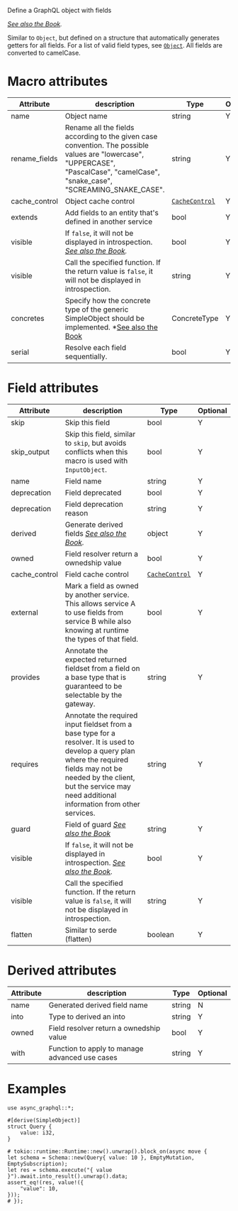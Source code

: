Define a GraphQL object with fields

_[See also the Book](https://async-graphql.github.io/async-graphql/en/define_simple_object.html)._

Similar to `Object`, but defined on a structure that automatically generates getters for all fields. For a list of valid field types, see [`Object`](attr.Object.html). All fields are converted to camelCase.

# Macro attributes

| Attribute     | description                                                                                                                                                                                              | Type                                       | Optional |
| ------------- | -------------------------------------------------------------------------------------------------------------------------------------------------------------------------------------------------------- | ------------------------------------------ | -------- |
| name          | Object name                                                                                                                                                                                              | string                                     | Y        |
| rename_fields | Rename all the fields according to the given case convention. The possible values are "lowercase", "UPPERCASE", "PascalCase", "camelCase", "snake_case", "SCREAMING_SNAKE_CASE".                         | string                                     | Y        |
| cache_control | Object cache control                                                                                                                                                                                     | [`CacheControl`](struct.CacheControl.html) | Y        |
| extends       | Add fields to an entity that's defined in another service                                                                                                                                                | bool                                       | Y        |
| visible       | If `false`, it will not be displayed in introspection. _[See also the Book](https://async-graphql.github.io/async-graphql/en/visibility.html)._                                                          | bool                                       | Y        |
| visible       | Call the specified function. If the return value is `false`, it will not be displayed in introspection.                                                                                                  | string                                     | Y        |
| concretes     | Specify how the concrete type of the generic SimpleObject should be implemented. \*[See also the Book](https://async-graphql.github.io/async-graphql/en/define_simple_object.html#generic-simpleobjects) | ConcreteType                               | Y        |
| serial        | Resolve each field sequentially.                                                                                                                                                                         | bool                                       | Y        |

# Field attributes

| Attribute     | description                                                                                                                                                                                                                              | Type                                       | Optional |
| ------------- | ---------------------------------------------------------------------------------------------------------------------------------------------------------------------------------------------------------------------------------------- | ------------------------------------------ | -------- |
| skip          | Skip this field                                                                                                                                                                                                                          | bool                                       | Y        |
| skip_output   | Skip this field, similar to `skip`, but avoids conflicts when this macro is used with `InputObject`.                                                                                                                                     | bool                                       | Y        |
| name          | Field name                                                                                                                                                                                                                               | string                                     | Y        |
| deprecation   | Field deprecated                                                                                                                                                                                                                         | bool                                       | Y        |
| deprecation   | Field deprecation reason                                                                                                                                                                                                                 | string                                     | Y        |
| derived       | Generate derived fields _[See also the Book](https://async-graphql.github.io/async-graphql/en/derived_fields.html)._                                                                                                                     | object                                     | Y        |
| owned         | Field resolver return a ownedship value                                                                                                                                                                                                  | bool                                       | Y        |
| cache_control | Field cache control                                                                                                                                                                                                                      | [`CacheControl`](struct.CacheControl.html) | Y        |
| external      | Mark a field as owned by another service. This allows service A to use fields from service B while also knowing at runtime the types of that field.                                                                                      | bool                                       | Y        |
| provides      | Annotate the expected returned fieldset from a field on a base type that is guaranteed to be selectable by the gateway.                                                                                                                  | string                                     | Y        |
| requires      | Annotate the required input fieldset from a base type for a resolver. It is used to develop a query plan where the required fields may not be needed by the client, but the service may need additional information from other services. | string                                     | Y        |
| guard         | Field of guard _[See also the Book](https://async-graphql.github.io/async-graphql/en/field_guard.html)_                                                                                                                                  | string                                     | Y        |
| visible       | If `false`, it will not be displayed in introspection. _[See also the Book](https://async-graphql.github.io/async-graphql/en/visibility.html)._                                                                                          | bool                                       | Y        |
| visible       | Call the specified function. If the return value is `false`, it will not be displayed in introspection.                                                                                                                                  | string                                     | Y        |
| flatten       | Similar to serde (flatten)                                                                                                                                                                                                               | boolean                                    | Y        |

# Derived attributes

| Attribute | description                                    | Type   | Optional |
| --------- | ---------------------------------------------- | ------ | -------- |
| name      | Generated derived field name                   | string | N        |
| into      | Type to derived an into                        | string | Y        |
| owned     | Field resolver return a ownedship value        | bool   | Y        |
| with      | Function to apply to manage advanced use cases | string | Y        |

# Examples

```rust, ignore
use async_graphql::*;

#[derive(SimpleObject)]
struct Query {
    value: i32,
}

# tokio::runtime::Runtime::new().unwrap().block_on(async move {
let schema = Schema::new(Query{ value: 10 }, EmptyMutation, EmptySubscription);
let res = schema.execute("{ value }").await.into_result().unwrap().data;
assert_eq!(res, value!({
    "value": 10,
}));
# });
```
